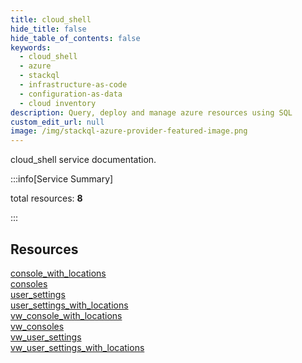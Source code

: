 ```yaml
---
title: cloud_shell
hide_title: false
hide_table_of_contents: false
keywords:
  - cloud_shell
  - azure
  - stackql
  - infrastructure-as-code
  - configuration-as-data
  - cloud inventory
description: Query, deploy and manage azure resources using SQL
custom_edit_url: null
image: /img/stackql-azure-provider-featured-image.png
---
```


cloud_shell service documentation.

:::info[Service Summary]

total resources: __8__  

:::

## Resources
<div class="row">
<div class="providerDocColumn">
<a href="/services/cloud_shell/console_with_locations/">console_with_locations</a><br />
<a href="/services/cloud_shell/consoles/">consoles</a><br />
<a href="/services/cloud_shell/user_settings/">user_settings</a><br />
<a href="/services/cloud_shell/user_settings_with_locations/">user_settings_with_locations</a>
</div>
<div class="providerDocColumn">
<a href="/services/cloud_shell/vw_console_with_locations/">vw_console_with_locations</a><br />
<a href="/services/cloud_shell/vw_consoles/">vw_consoles</a><br />
<a href="/services/cloud_shell/vw_user_settings/">vw_user_settings</a><br />
<a href="/services/cloud_shell/vw_user_settings_with_locations/">vw_user_settings_with_locations</a>
</div>
</div>